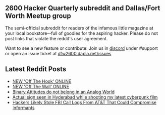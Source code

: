 ## 2600 Hacker Quarterly subreddit and Dallas/Fort Worth Meetup group
The semi-official subreddit for readers of the infamous little magazine at your local bookstore--full of goodies for the aspiring hacker. Please do not post links that violate the reddit's user agreement.

Want to see a new feature or contribute: 
Join us in [discord](https://dfw2600.dapla.net/chat) under #support or open an issue ticket at [dfw2600.dapla.net/issues](https://dfw2600.dapla.net/issues)

## Latest Reddit Posts
<!-- BLOG-POST-LIST:START -->
- [NEW 'Off The Hook' ONLINE](https://2600.com/hook/22-01-2025)
- [NEW 'Off The Wall' ONLINE](https://2600.com/wall/21-01-2025)
- [Binary Attitudes do not belong in an Analog World](https://www.reddit.com/r/2600/comments/1i6eopg/binary_attitudes_do_not_belong_in_an_analog_world/)
- [Actual sign seen in Hyderabad while shooting my latest cyberpunk film](https://www.reddit.com/r/2600/comments/1i692r4/actual_sign_seen_in_hyderabad_while_shooting_my/)
- [Hackers Likely Stole FBI Call Logs From AT&T That Could Compromise Informants](https://www.reddit.com/r/2600/comments/1i5icrc/hackers_likely_stole_fbi_call_logs_from_att_that/)
<!-- BLOG-POST-LIST:END -->
